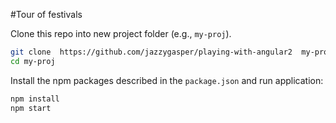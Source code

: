 #Tour of festivals

Clone this repo into new project folder (e.g., `my-proj`).
```bash
git clone  https://github.com/jazzygasper/playing-with-angular2  my-proj
cd my-proj
```

Install the npm packages described in the `package.json` and run application:

```bash
npm install
npm start
```
